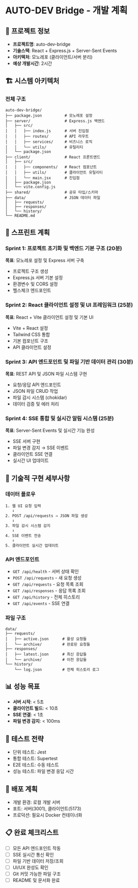 # AUTO-DEV Bridge - 개발 계획

## 🎯 프로젝트 정보
- **프로젝트명**: auto-dev-bridge
- **기술스택**: React + Express.js + Server-Sent Events
- **아키텍처**: 모노레포 (클라이언트/서버 분리)
- **예상 개발시간**: 2시간

## 🏗️ 시스템 아키텍처

### 전체 구조
```
auto-dev-bridge/
├── package.json          # 모노레포 설정
├── server/               # Express.js 백엔드
│   ├── src/
│   │   ├── index.js      # 서버 진입점
│   │   ├── routes/       # API 라우트
│   │   ├── services/     # 비즈니스 로직
│   │   └── utils/        # 유틸리티
│   └── package.json
├── client/               # React 프론트엔드
│   ├── src/
│   │   ├── components/   # React 컴포넌트
│   │   ├── utils/        # 클라이언트 유틸리티
│   │   └── main.jsx      # 진입점
│   ├── package.json
│   └── vite.config.js
├── shared/               # 공유 타입/스키마
├── data/                 # JSON 데이터 파일
│   ├── requests/
│   ├── responses/
│   └── history/
└── README.md
```

## 🏃 스프린트 계획

### Sprint 1: 프로젝트 초기화 및 백엔드 기본 구조 (20분)
**목표**: 모노레포 설정 및 Express 서버 구축
- 프로젝트 구조 생성
- Express.js 서버 기본 설정
- 환경변수 및 CORS 설정
- 헬스체크 엔드포인트

### Sprint 2: React 클라이언트 설정 및 UI 프레임워크 (25분)
**목표**: React + Vite 클라이언트 설정 및 기본 UI
- Vite + React 설정
- Tailwind CSS 통합
- 기본 컴포넌트 구조
- API 클라이언트 설정

### Sprint 3: API 엔드포인트 및 파일 기반 데이터 관리 (30분)
**목표**: REST API 및 JSON 파일 시스템 구현
- 요청/응답 API 엔드포인트
- JSON 파일 CRUD 작업
- 파일 감시 시스템 (chokidar)
- 데이터 검증 및 에러 처리

### Sprint 4: SSE 통합 및 실시간 알림 시스템 (25분)
**목표**: Server-Sent Events 및 실시간 기능 완성
- SSE 서버 구현
- 파일 변경 감지 → SSE 이벤트
- 클라이언트 SSE 연결
- 실시간 UI 업데이트

## 🔧 기술적 구현 세부사항

### 데이터 플로우
```
1. 웹 UI 요청 입력
   ↓
2. POST /api/requests → JSON 파일 생성
   ↓
3. 파일 감시 시스템 감지
   ↓
4. SSE 이벤트 전송
   ↓
5. 클라이언트 실시간 업데이트
```

### API 엔드포인트
- `GET /api/health` - 서버 상태 확인
- `POST /api/requests` - 새 요청 생성
- `GET /api/requests` - 요청 목록 조회
- `GET /api/responses` - 응답 목록 조회
- `GET /api/history` - 전체 히스토리
- `GET /api/events` - SSE 연결

### 파일 구조
```
data/
├── requests/
│   ├── active.json      # 활성 요청들
│   └── archive/         # 완료된 요청들
├── responses/
│   ├── latest.json      # 최신 응답들
│   └── archive/         # 이전 응답들
└── history/
    └── log.json         # 전체 히스토리 로그
```

## 📊 성능 목표
- **서버 시작**: < 5초
- **클라이언트 빌드**: < 10초
- **SSE 연결**: < 1초
- **파일 변경 감지**: < 100ms

## 🧪 테스트 전략
- 단위 테스트: Jest
- 통합 테스트: Supertest
- E2E 테스트: 수동 테스트
- 성능 테스트: 파일 변경 응답 시간

## 🚀 배포 계획
- 개발 환경: 로컬 개발 서버
- 포트: 서버(3001), 클라이언트(5173)
- 프로덕션: 필요시 Docker 컨테이너화

## 📋 완료 체크리스트
- [ ] 모든 API 엔드포인트 작동
- [ ] SSE 실시간 통신 확인
- [ ] 파일 기반 데이터 저장/조회
- [ ] UI/UX 완성도 확인
- [ ] Git 커밋 가능한 파일 구조
- [ ] README 및 문서화 완료